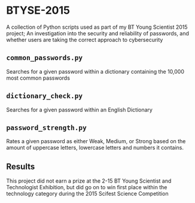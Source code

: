 # BTYSE-2015
A collection of Python scripts used as part of my BT Young Scientist 2015 project; An investigation into the security and reliability of passwords, and whether users are taking the correct approach to cybersecurity

## `common_passwords.py`
Searches for a given password within a dictionary containing the 10,000 most common passwords

## `dictionary_check.py`
Searches for a given password within an English Dictionary

## `password_strength.py`
Rates a given password as either Weak, Medium, or Strong based on the amount of uppercase letters, lowercase letters and numbers it contains.

## Results
This project did not earn a prize at the 2-15 BT Young Scientist and Technologist Exhibition, but did go on to win first place within the technology category during the 2015 Scifest Science Competition
